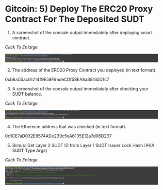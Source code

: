 # Gitcoin: 5) Deploy The ERC20 Proxy Contract For The Deposited SUDT

1. A screenshot of the console output immediately after deploying smart contract.

_Click To Enlarge_

<img src='https://github.com/encoderafat/nervos/blob/main/project5/erc20proxydeploy.png' width='800' />

2. The address of the ERC20 Proxy Contract you deployed (in text format).

0xb8aD5ac61214f9E58F9adeCDf58EA8a38165D1c7

3. A screenshot of the console output immediately after checking your SUDT balance.

_Click To Enlarge_

<img src='https://github.com/encoderafat/nervos/blob/main/project5/checksudtbalance.png' width='800' />

4. The Ethereum address that was checked (in text format).

0x1CE7aD032E8574ADe239c5eA6135E12a7d06D237

5. Bonus: Get Layer 2 SUDT ID from Layer 1 SUDT Issuer Lock Hash (AKA SUDT Type Args)

_Click To Enlarge_

<img src='https://github.com/encoderafat/nervos/blob/main/project5/bonus_getsudtid.png' width='800' />
